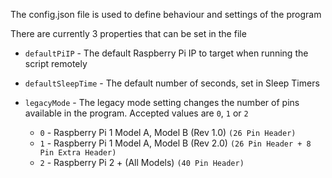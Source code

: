 The config.json file is used to define behaviour and settings of the program

There are currently 3 properties that can be set in the file 

- `defaultPiIP` - The default Raspberry Pi IP to target when running the script remotely

- `defaultSleepTime` - The default number of seconds, set in Sleep Timers

- `legacyMode` - The legacy mode setting changes the number of pins available in the program. Accepted values are `0`, `1` or `2`
	* `0` - Raspberry Pi 1 Model A, Model B (Rev 1.0) `(26 Pin Header)`
	* `1` - Raspberry Pi 1 Model A, Model B (Rev 2.0) `(26 Pin Header + 8 Pin Extra Header)`
	* `2` - Raspberry Pi 2 + (All Models) `(40 Pin Header)`